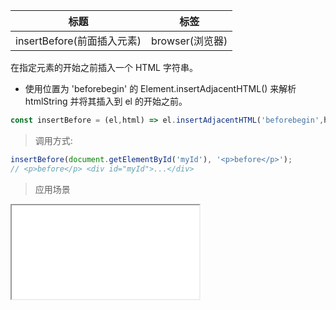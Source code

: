 |  标题   | 标签  |
|  ----  | ----  |
| insertBefore(前面插入元素) | browser(浏览器) |

在指定元素的开始之前插入一个 HTML 字符串。

* 使用位置为 'beforebegin' 的 Element.insertAdjacentHTML() 来解析 htmlString 并将其插入到 el 的开始之前。

```js
const insertBefore = (el,html) => el.insertAdjacentHTML('beforebegin',html);
```

> 调用方式:

```js
insertBefore(document.getElementById('myId'), '<p>before</p>');
// <p>before</p> <div id="myId">...</div>
```

> 应用场景

<iframe src="codes/javascript/html/insertBefore.html"></iframe>

